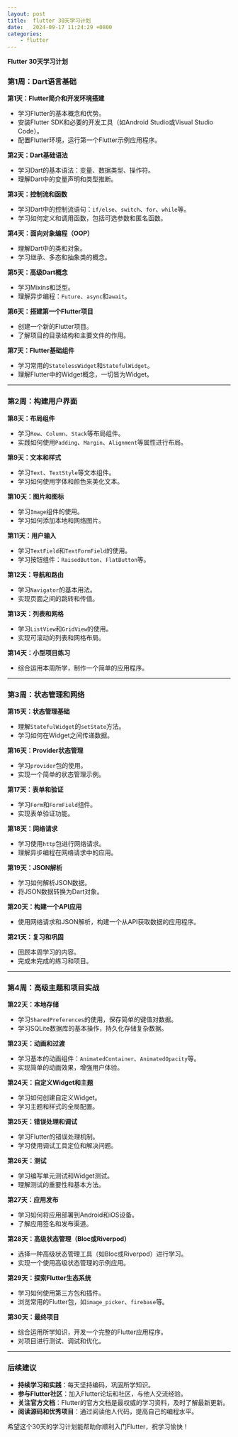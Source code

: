 ```yaml
---
layout: post
title:  flutter 30天学习计划
date:   2024-09-17 11:24:29 +0800
categories: 
    - flutter
---
```


**Flutter 30天学习计划**

### **第1周：Dart语言基础**

**第1天：Flutter简介和开发环境搭建**
- 学习Flutter的基本概念和优势。
- 安装Flutter SDK和必要的开发工具（如Android Studio或Visual Studio Code）。
- 配置Flutter环境，运行第一个Flutter示例应用程序。

**第2天：Dart基础语法**
- 学习Dart的基本语法：变量、数据类型、操作符。
- 理解Dart中的变量声明和类型推断。

**第3天：控制流和函数**
- 学习Dart中的控制流语句：`if/else`、`switch`、`for`、`while`等。
- 学习如何定义和调用函数，包括可选参数和匿名函数。

**第4天：面向对象编程（OOP）**
- 理解Dart中的类和对象。
- 学习继承、多态和抽象类的概念。

**第5天：高级Dart概念**
- 学习Mixins和泛型。
- 理解异步编程：`Future`、`async`和`await`。

**第6天：搭建第一个Flutter项目**
- 创建一个新的Flutter项目。
- 了解项目的目录结构和主要文件的作用。

**第7天：Flutter基础组件**
- 学习常用的`StatelessWidget`和`StatefulWidget`。
- 理解Flutter中的Widget概念，一切皆为Widget。

---

### **第2周：构建用户界面**

**第8天：布局组件**
- 学习`Row`、`Column`、`Stack`等布局组件。
- 实践如何使用`Padding`、`Margin`、`Alignment`等属性进行布局。

**第9天：文本和样式**
- 学习`Text`、`TextStyle`等文本组件。
- 学习如何使用字体和颜色来美化文本。

**第10天：图片和图标**
- 学习`Image`组件的使用。
- 学习如何添加本地和网络图片。

**第11天：用户输入**
- 学习`TextField`和`TextFormField`的使用。
- 学习按钮组件：`RaisedButton`、`FlatButton`等。

**第12天：导航和路由**
- 学习`Navigator`的基本用法。
- 实现页面之间的跳转和传值。

**第13天：列表和网格**
- 学习`ListView`和`GridView`的使用。
- 实现可滚动的列表和网格布局。

**第14天：小型项目练习**
- 综合运用本周所学，制作一个简单的应用程序。

---

### **第3周：状态管理和网络**

**第15天：状态管理基础**
- 理解`StatefulWidget`的`setState`方法。
- 学习如何在Widget之间传递数据。

**第16天：Provider状态管理**
- 学习`provider`包的使用。
- 实现一个简单的状态管理示例。

**第17天：表单和验证**
- 学习`Form`和`FormField`组件。
- 实现表单验证功能。

**第18天：网络请求**
- 学习使用`http`包进行网络请求。
- 理解异步编程在网络请求中的应用。

**第19天：JSON解析**
- 学习如何解析JSON数据。
- 将JSON数据转换为Dart对象。

**第20天：构建一个API应用**
- 使用网络请求和JSON解析，构建一个从API获取数据的应用程序。

**第21天：复习和巩固**
- 回顾本周学习的内容。
- 完成未完成的练习和项目。

---

### **第4周：高级主题和项目实战**

**第22天：本地存储**
- 学习`SharedPreferences`的使用，保存简单的键值对数据。
- 学习SQLite数据库的基本操作，持久化存储复杂数据。

**第23天：动画和过渡**
- 学习基本的动画组件：`AnimatedContainer`、`AnimatedOpacity`等。
- 实现简单的动画效果，增强用户体验。

**第24天：自定义Widget和主题**
- 学习如何创建自定义Widget。
- 学习主题和样式的全局配置。

**第25天：错误处理和调试**
- 学习Flutter的错误处理机制。
- 学习使用调试工具定位和解决问题。

**第26天：测试**
- 学习编写单元测试和Widget测试。
- 理解测试的重要性和基本方法。

**第27天：应用发布**
- 学习如何将应用部署到Android和iOS设备。
- 了解应用签名和发布渠道。

**第28天：高级状态管理（Bloc或Riverpod）**
- 选择一种高级状态管理工具（如Bloc或Riverpod）进行学习。
- 实现一个使用高级状态管理的示例应用。

**第29天：探索Flutter生态系统**
- 学习如何使用第三方包和插件。
- 浏览常用的Flutter包，如`image_picker`、`firebase`等。

**第30天：最终项目**
- 综合运用所学知识，开发一个完整的Flutter应用程序。
- 对项目进行测试、调试和优化。

---

### **后续建议**

- **持续学习和实践**：每天坚持编码，巩固所学知识。
- **参与Flutter社区**：加入Flutter论坛和社区，与他人交流经验。
- **关注官方文档**：Flutter的官方文档是最权威的学习资料，及时了解最新更新。
- **阅读源码和优秀项目**：通过阅读他人代码，提高自己的编程水平。

希望这个30天的学习计划能帮助你顺利入门Flutter，祝学习愉快！
